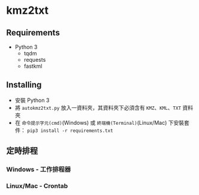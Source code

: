 # kmz2txt

## Requirements
- Python 3
    - tqdm
    - requests
    - fastkml

## Installing
- 安裝 Python 3
- 將 `autokmz2txt.py` 放入一資料夾，其資料夾下必須含有 `KMZ`、`KML`、`TXT` 資料夾
- 在 `命令提示字元(cmd)`(Windows) 或 `終端機(Terminal)`(Linux/Mac) 下安裝套件： 
`pip3 install -r requirements.txt`

## 定時排程
### Windows - 工作排程器
### Linux/Mac - Crontab